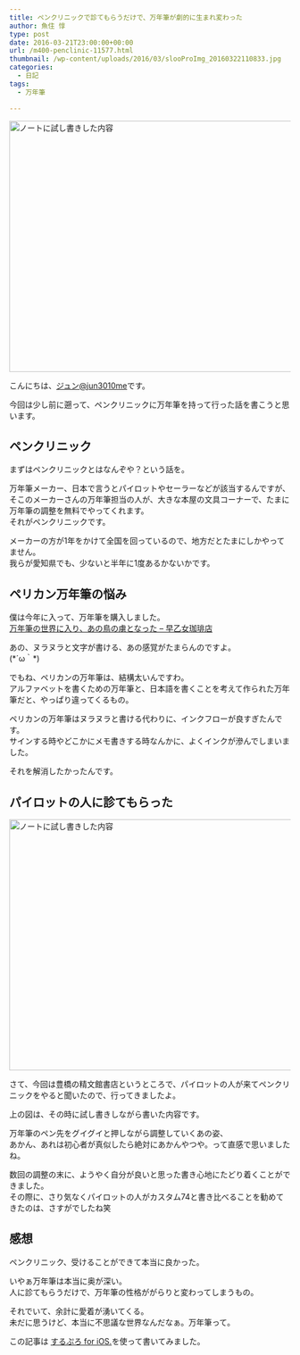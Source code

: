 ```yaml
---
title: ペンクリニックで診てもらうだけで、万年筆が劇的に生まれ変わった
author: 魚住 惇
type: post
date: 2016-03-21T23:00:00+00:00
url: /m400-penclinic-11577.html
thumbnail: /wp-content/uploads/2016/03/slooProImg_20160322110833.jpg
categories:
  - 日記
tags:
  - 万年筆

---
```

<img decoding="async" loading="lazy" alt="ノートに試し書きした内容" src="/wp-content/uploads/2016/03/slooProImg_20160322110814.jpg" width="600" height="450" class="slooProImg" />  
<!--more-->

こんにちは、[ジュン@jun3010me][1]です。

今回は少し前に遡って、ペンクリニックに万年筆を持って行った話を書こうと思います。

## ペンクリニック

まずはペンクリニックとはなんぞや？という話を。

万年筆メーカー、日本で言うとパイロットやセーラーなどが該当するんですが、そこのメーカーさんの万年筆担当の人が、大きな本屋の文具コーナーで、たまに万年筆の調整を無料でやってくれます。  
それがペンクリニックです。

メーカーの方が1年をかけて全国を回っているので、地方だとたまにしかやってません。  
我らが愛知県でも、少ないと半年に1度あるかないかです。

## ペリカン万年筆の悩み

僕は今年に入って、万年筆を購入しました。  
<a href="http://jun3010.me/pelikan-m400-11451.html" target="_blank" rel="noopener noreferrer">万年筆の世界に入り、あの鳥の虜となった – 早乙女珈琲店</a>

あの、ヌラヌラと文字が書ける、あの感覚がたまらんのですよ。  
(\*´ω｀\*)

でもね、ペリカンの万年筆は、結構太いんですわ。  
アルファベットを書くための万年筆と、日本語を書くことを考えて作られた万年筆だと、やっぱり違ってくるもの。

ペリカンの万年筆はヌラヌラと書ける代わりに、インクフローが良すぎたんです。  
サインする時やどこかにメモ書きする時なんかに、よくインクが滲んでしまいました。

それを解消したかったんです。

## パイロットの人に診てもらった

<img decoding="async" loading="lazy" alt="ノートに試し書きした内容" src="/wp-content/uploads/2016/03/slooProImg_20160322110814.jpg" width="600" height="450" class="slooProImg" /> 

さて、今回は豊橋の精文館書店というところで、パイロットの人が来てペンクリニックをやると聞いたので、行ってきましたよ。

上の図は、その時に試し書きしながら書いた内容です。

万年筆のペン先をグイグイと押しながら調整していくあの姿、  
あかん、あれは初心者が真似したら絶対にあかんやつや。って直感で思いましたね。

数回の調整の末に、ようやく自分が良いと思った書き心地にたどり着くことができました。  
その際に、さり気なくパイロットの人がカスタム74と書き比べることを勧めてきたのは、さすがでしたね笑

## 感想

ペンクリニック、受けることができて本当に良かった。

いやぁ万年筆は本当に奥が深い。  
人に診てもらうだけで、万年筆の性格ががらりと変わってしまうもの。

それでいて、余計に愛着が湧いてくる。  
未だに思うけど、本当に不思議な世界なんだなぁ。万年筆って。

この記事は <a href="https://itunes.apple.com/jp/app/surupuro-for-ios-buroguedita/id436676299?mt=8&#038;uo=4&#038;at=11l7gE" target="_blank" rel="noopener noreferrer">するぷろ for iOS.</a>を使って書いてみました。

 [1]: https://twitter.com/jun3010me